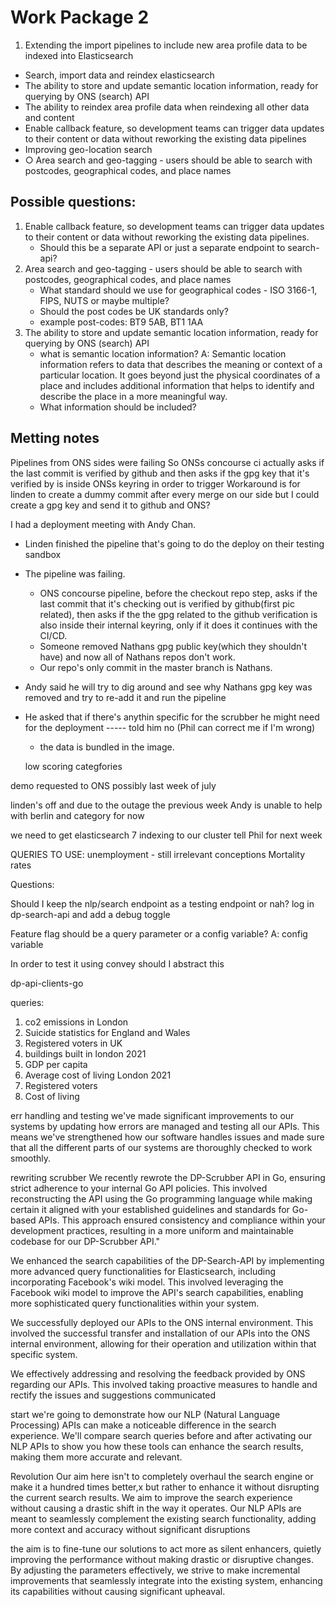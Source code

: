 # Work Package 2

1. Extending the import pipelines to include new area profile data to be indexed into Elasticsearch
 - Search, import data and reindex elasticsearch
 - The ability to store and update semantic location information, ready for querying by ONS (search) API
 - The ability to reindex area profile data when reindexing all other data and content
 - Enable callback feature, so development teams can trigger data updates to their content or data without reworking the existing data pipelines
 - Improving geo-location search 
 - ○ Area search and geo-tagging - users should be able to search with postcodes, geographical codes, and place names

## Possible questions: 
1. Enable callback feature, so development teams can trigger data updates to their content or data without reworking the existing data pipelines.
    - Should this be a separate API or just a separate endpoint to search-api? 
2. Area search and geo-tagging - users should be able to search with postcodes, geographical codes, and place names
    - What standard should we use for geographical codes - ISO 3166-1, FIPS, NUTS or maybe multiple?
    - Should the post codes be UK standards only?
    - example post-codes: BT9 5AB, BT1 1AA
3. The ability to store and update semantic location information, ready for querying by ONS (search) API
    - what is semantic location information?
    A: Semantic location information refers to data that describes the meaning or context of a particular location. It goes beyond just the physical coordinates of a place and includes additional information that helps to identify and describe the place in a more meaningful way.
    - What information should be included? 





## Metting notes 

Pipelines from ONS sides were failing 
So ONSs concourse ci actually asks if the last commit is verified by github and then asks if the gpg key that it's verified by is inside ONSs keyring 
in order to trigger
Workaround is for linden to create a dummy commit after every merge on our side
but I could create a gpg key and send it to github and ONS?


I had a deployment meeting with Andy Chan.

* Linden finished the pipeline that's going to do the deploy on their testing sandbox
* The pipeline was failing. 
    - ONS concourse pipeline, before the checkout repo step, asks if the last commit that it's checking out is verified by github(first pic related),
    then asks if the the gpg related to the github verification is also inside their internal keyring, only if it does it continues with the CI/CD.
    - Someone removed Nathans gpg public key(which they shouldn't have) and now all of Nathans repos don't work.
    - Our repo's only commit in the master branch is Nathans. 
* Andy said he will try to dig around and see why Nathans gpg key was removed and try to re-add it and run the pipeline 
* He asked that if there's anythin specific for the scrubber he might need for the deployment ----- told him no (Phil can correct me if I'm wrong)
    - the data is bundled in the image.

     low scoring categfories 


demo requested to ONS possibly last week of july 


linden's off and due to the outage the previous week Andy is unable to help with berlin and category for now 


we need to get elasticsearch 7 indexing to our cluster tell Phil for next week 











QUERIES TO USE: 
unemployment - still irrelevant
conceptions
Mortality rates



Questions:

Should I keep the nlp/search endpoint as a testing endpoint or nah?
log in dp-search-api and add a debug toggle

Feature flag should be a query parameter or a config variable?
A: config variable

In order to test it using convey should I abstract this


dp-api-clients-go










queries:

1. co2 emissions in London
1. Suicide statistics for England and Wales
1. Registered voters in UK
1. buildings built in london 2021
1. GDP per capita
1. Average cost of living London 2021
1. Registered voters
1. Cost of living


err handling and testing 
we've made significant improvements to our systems by updating how errors are managed and testing all our APIs. This means we've strengthened how our software handles issues and made sure that all the different parts of our systems are thoroughly checked to work smoothly.

rewriting scrubber
We recently rewrote the DP-Scrubber API in Go, ensuring strict adherence to your internal Go API policies. This involved reconstructing the API using the Go programming language while making certain it aligned with your established guidelines and standards for Go-based APIs. This approach ensured consistency and compliance within your development practices, resulting in a more uniform and maintainable codebase for our DP-Scrubber API."


We enhanced the search capabilities of the DP-Search-API by implementing more advanced query functionalities for Elasticsearch, including incorporating Facebook's wiki model. This involved leveraging the Facebook wiki model to improve the API's search capabilities, enabling more sophisticated query functionalities within your system.


We successfully deployed our APIs to the ONS internal environment. This involved the successful transfer and installation of our APIs into the ONS internal environment, allowing for their operation and utilization within that specific system. 


We effectively addressing and resolving the feedback provided by ONS regarding our APIs. This involved taking proactive measures to handle and rectify the issues and suggestions communicated


start
we're going to demonstrate how our NLP (Natural Language Processing) APIs can make a noticeable difference in the search experience. We'll compare search queries before and after activating our NLP APIs to show you how these tools can enhance the search results, making them more accurate and relevant.


Revolution
Our aim here isn't to completely overhaul the search engine or make it a hundred times better,x but rather to enhance it without disrupting the current search results. We aim to improve the search experience without causing a drastic shift in the way it operates. Our NLP APIs are meant to seamlessly complement the existing search functionality, adding more context and accuracy without significant disruptions

the aim is to fine-tune our solutions to act more as silent enhancers, quietly improving the performance without making drastic or disruptive changes. By adjusting the parameters effectively, we strive to make incremental improvements that seamlessly integrate into the existing system, enhancing its capabilities without causing significant upheaval.